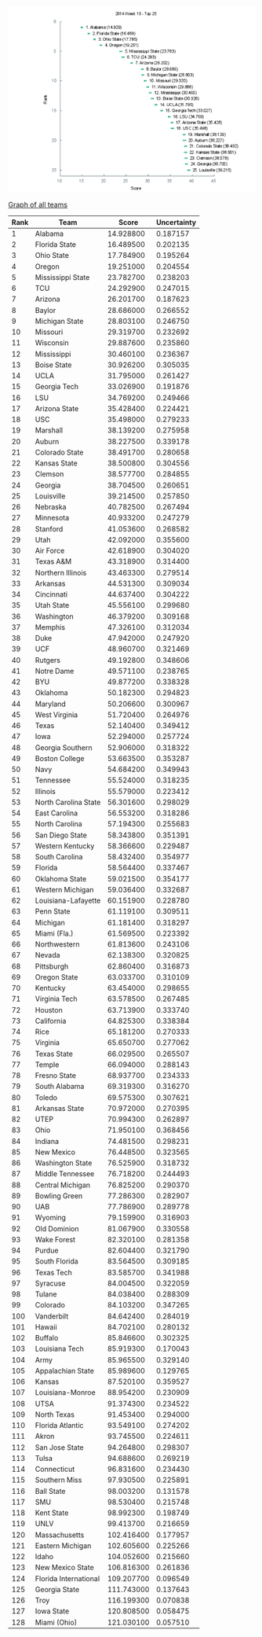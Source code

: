 ![Week 15 Top 25](img/week15-top25.png)

[Graph of all teams](img/week15.png)

 Rank | Team                           | Score      | Uncertainty
------|--------------------------------|------------|------------
    1 | Alabama                   |  14.928800 |   0.187157
    2 | Florida State             |  16.489500 |   0.202135
    3 | Ohio State                |  17.784900 |   0.195264
    4 | Oregon                    |  19.251000 |   0.204554
    5 | Mississippi State         |  23.782700 |   0.238203
    6 | TCU                       |  24.292900 |   0.247015
    7 | Arizona                   |  26.201700 |   0.187623
    8 | Baylor                    |  28.686000 |   0.266552
    9 | Michigan State            |  28.803100 |   0.246750
   10 | Missouri                  |  29.319700 |   0.232692
   11 | Wisconsin                 |  29.887600 |   0.235860
   12 | Mississippi               |  30.460100 |   0.236367
   13 | Boise State               |  30.926200 |   0.305035
   14 | UCLA                      |  31.795000 |   0.261427
   15 | Georgia Tech              |  33.026900 |   0.191876
   16 | LSU                       |  34.769200 |   0.249466
   17 | Arizona State             |  35.428400 |   0.224421
   18 | USC                       |  35.498000 |   0.279233
   19 | Marshall                  |  38.139200 |   0.275958
   20 | Auburn                    |  38.227500 |   0.339178
   21 | Colorado State            |  38.491700 |   0.280658
   22 | Kansas State              |  38.500800 |   0.304556
   23 | Clemson                   |  38.577700 |   0.284855
   24 | Georgia                   |  38.704500 |   0.260651
   25 | Louisville                |  39.214500 |   0.257850
   26 | Nebraska                  |  40.782500 |   0.267494
   27 | Minnesota                 |  40.933200 |   0.247279
   28 | Stanford                  |  41.053600 |   0.268582
   29 | Utah                      |  42.092000 |   0.355600
   30 | Air Force                 |  42.618900 |   0.304020
   31 | Texas A&M                 |  43.318900 |   0.314400
   32 | Northern Illinois         |  43.463300 |   0.279514
   33 | Arkansas                  |  44.531300 |   0.309034
   34 | Cincinnati                |  44.637400 |   0.304222
   35 | Utah State                |  45.556100 |   0.299680
   36 | Washington                |  46.379200 |   0.309168
   37 | Memphis                   |  47.326100 |   0.312034
   38 | Duke                      |  47.942000 |   0.247920
   39 | UCF                       |  48.960700 |   0.321469
   40 | Rutgers                   |  49.192800 |   0.348606
   41 | Notre Dame                |  49.571100 |   0.238765
   42 | BYU                       |  49.877200 |   0.338328
   43 | Oklahoma                  |  50.182300 |   0.294823
   44 | Maryland                  |  50.206600 |   0.300967
   45 | West Virginia             |  51.720400 |   0.264976
   46 | Texas                     |  52.140400 |   0.349412
   47 | Iowa                      |  52.294000 |   0.257724
   48 | Georgia Southern          |  52.906000 |   0.318322
   49 | Boston College            |  53.663500 |   0.353287
   50 | Navy                      |  54.684200 |   0.349943
   51 | Tennessee                 |  55.524000 |   0.318235
   52 | Illinois                  |  55.579000 |   0.223412
   53 | North Carolina State      |  56.301600 |   0.298029
   54 | East Carolina             |  56.553200 |   0.318286
   55 | North Carolina            |  57.194300 |   0.255683
   56 | San Diego State           |  58.343800 |   0.351391
   57 | Western Kentucky          |  58.366600 |   0.229487
   58 | South Carolina            |  58.432400 |   0.354977
   59 | Florida                   |  58.564400 |   0.337467
   60 | Oklahoma State            |  59.021500 |   0.354177
   61 | Western Michigan          |  59.036400 |   0.332687
   62 | Louisiana-Lafayette       |  60.151900 |   0.228780
   63 | Penn State                |  61.119100 |   0.309511
   64 | Michigan                  |  61.181400 |   0.318297
   65 | Miami (Fla.)              |  61.569500 |   0.223392
   66 | Northwestern              |  61.813600 |   0.243106
   67 | Nevada                    |  62.138300 |   0.320825
   68 | Pittsburgh                |  62.860400 |   0.316873
   69 | Oregon State              |  63.033700 |   0.310109
   70 | Kentucky                  |  63.454000 |   0.298655
   71 | Virginia Tech             |  63.578500 |   0.267485
   72 | Houston                   |  63.713900 |   0.333740
   73 | California                |  64.825300 |   0.338384
   74 | Rice                      |  65.181200 |   0.270333
   75 | Virginia                  |  65.650700 |   0.277062
   76 | Texas State               |  66.029500 |   0.265507
   77 | Temple                    |  66.094000 |   0.288143
   78 | Fresno State              |  68.937700 |   0.234333
   79 | South Alabama             |  69.319300 |   0.316270
   80 | Toledo                    |  69.575300 |   0.307621
   81 | Arkansas State            |  70.972000 |   0.270395
   82 | UTEP                      |  70.994300 |   0.262897
   83 | Ohio                      |  71.950100 |   0.368456
   84 | Indiana                   |  74.481500 |   0.298231
   85 | New Mexico                |  76.448500 |   0.323565
   86 | Washington State          |  76.525900 |   0.318732
   87 | Middle Tennessee          |  76.718200 |   0.244493
   88 | Central Michigan          |  76.825200 |   0.290370
   89 | Bowling Green             |  77.286300 |   0.282907
   90 | UAB                       |  77.786900 |   0.289778
   91 | Wyoming                   |  79.159900 |   0.316903
   92 | Old Dominion              |  81.067900 |   0.330558
   93 | Wake Forest               |  82.320100 |   0.281358
   94 | Purdue                    |  82.604400 |   0.321790
   95 | South Florida             |  83.564500 |   0.309185
   96 | Texas Tech                |  83.585700 |   0.341988
   97 | Syracuse                  |  84.004500 |   0.322059
   98 | Tulane                    |  84.038400 |   0.288309
   99 | Colorado                  |  84.103200 |   0.347265
  100 | Vanderbilt                |  84.642400 |   0.284019
  101 | Hawaii                    |  84.702100 |   0.280132
  102 | Buffalo                   |  85.846600 |   0.302325
  103 | Louisiana Tech            |  85.919300 |   0.170043
  104 | Army                      |  85.965500 |   0.329140
  105 | Appalachian State         |  85.989600 |   0.129765
  106 | Kansas                    |  87.520100 |   0.359527
  107 | Louisiana-Monroe          |  88.954200 |   0.230909
  108 | UTSA                      |  91.374300 |   0.234522
  109 | North Texas               |  91.453400 |   0.294000
  110 | Florida Atlantic          |  93.549100 |   0.274202
  111 | Akron                     |  93.745500 |   0.224611
  112 | San Jose State            |  94.264800 |   0.298307
  113 | Tulsa                     |  94.688600 |   0.269219
  114 | Connecticut               |  96.831600 |   0.234430
  115 | Southern Miss             |  97.930500 |   0.225891
  116 | Ball State                |  98.003200 |   0.131578
  117 | SMU                       |  98.530400 |   0.215748
  118 | Kent State                |  98.992300 |   0.198749
  119 | UNLV                      |  99.413700 |   0.216659
  120 | Massachusetts             | 102.416400 |   0.177957
  121 | Eastern Michigan          | 102.605600 |   0.225266
  122 | Idaho                     | 104.052600 |   0.215660
  123 | New Mexico State          | 106.816300 |   0.261836
  124 | Florida International     | 109.207700 |   0.096549
  125 | Georgia State             | 111.743000 |   0.137643
  126 | Troy                      | 116.199300 |   0.070838
  127 | Iowa State                | 120.808500 |   0.058475
  128 | Miami (Ohio)              | 121.030100 |   0.057510
